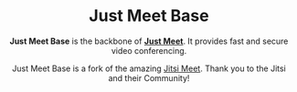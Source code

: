 <h1 align="center">Just Meet Base</h1>

<p align="center">
<b>Just Meet Base</b> is the backbone of <a href="https://github.com/varld/just-meet"><b>Just Meet</b></a>. It provides fast and secure video conferencing.
</p>
<p align="center">
Just Meet Base is a fork of the amazing <a href="https://github.com/jitsi/jitsi-meet">Jitsi Meet</a>. Thank you to the Jitsi and their Community!
</p>
